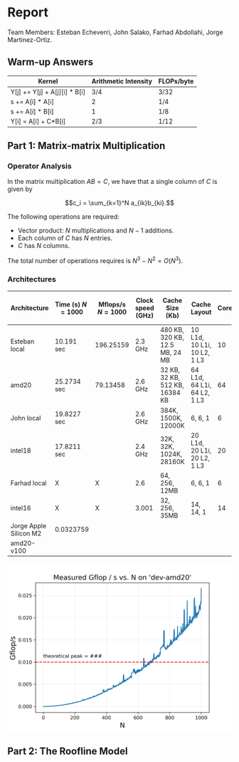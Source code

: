 # Report

Team Members: Esteban Echeverri, John Salako, Farhad Abdollahi, Jorge Martinez-Ortiz.

## Warm-up Answers

Kernel | Arithmetic Intensity | FLOPs/byte
--|--|--
Y[j] += Y[j] + A[j][i] * B[i] | 3/4   | 3/32 
s += A[i] * A[i]              | 2     | 1/4
s += A[i] * B[i]              | 1     | 1/8
Y[i] = A[i] + C*B[i]          | 2/3   | 1/12

## Part 1: Matrix-matrix Multiplication

### Operator Analysis
In the matrix multiplication $AB = C$, we have that a single column of $C$ is given by

$$c_i = \sum_{k=1}^N a_{ik}b_{ki}.$$

The following operations are required:
- Vector product: $N$ multiplications and $N-1$ additions.
- Each column of $C$ has $N$ entries.
- $C$ has $N$ columns.

The total number of operations requires is $N^3-N^2=O(N^3)$.

### Architectures 

 Architecture | Time (s) $N=1000$|Mflops/s $N=1000$ | Clock speed (GHz) | Cache Size (Kb)| Cache Layout | Cores | Theoretical Peak Performance (GFlops/s)|
--|--|--|--|--|--|--|--|
Esteban local           |10.191 sec |196.25159 | 2.3 GHz  | 480 KB, 320 KB, 12.5 MB, 24 MB | 10 L1d, 10 L1i, 10 L2, 1 L3 | 10  | 184
amd20                   |25.2734 sec |79.13458 | 2.6 GHz  | 32 KB, 32 KB, 512 KB, 16384 KB| 64 L1d, 64 L1i, 64 L2, 1 L3 | 64  | 1331.2
John local              |19.8227 sec ||2.6 GHz|384K, 1500K, 12000K|6, 6, 1 |6 | 124.8
intel18                 |17.8211 sec ||2.4 GHz| 32K, 32K, 1024K, 28160K |20 L1d, 20 L1i, 20 L2, 1 L3 |20 |384
Farhad local            |X |X | 2.6  | 64, 256, 12MB | 6, 6, 1 | 6  | 249.6
intel16                 |X |X | 3.001| 32, 256, 35MB | 14, 14, 1 | 14 | 336.11
Jorge Apple Silicon M2  |0.0323759 |||
amd20-v100              | |||

![img1](/analysis/sample.png)

## Part 2: The Roofline Model